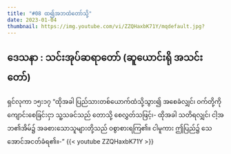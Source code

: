 ```yaml
---
title: "#08 ထ၍အဘထံတော်သို့"
date: 2023-01-04
thumbnail: https://img.youtube.com/vi/ZZQHaxbK71Y/mqdefault.jpg?
---
```

ဒေသနာ : သင်းအုပ်ဆရာတော် (ဆူယောင်းရို အသင်းတော်) 
---
<!--more-->
ရှင်လုကာ ၁၅း၁၇ “ထိုအခါ ပြည်သားတစ်ယောက်ထံသို့သွား၍ အစေခံလျှင်၊ ဝက်တို့ကို ကျောင်းစေခြင်းငှာ သူ့သခင်သည် တောသို့ စေလွှတ်သဖြင့်၊- ထိုအခါ သတိရလျှင်၊ ငါ့အဘ၏အိမ်၌ အခစားသောသူများတို့သည် ဝစွာစားရကြ၏။ ငါမူကား ဤပြည်၌ သေအောင်အငတ်ခံရ၏။-”
{{< youtube ZZQHaxbK71Y >}}
